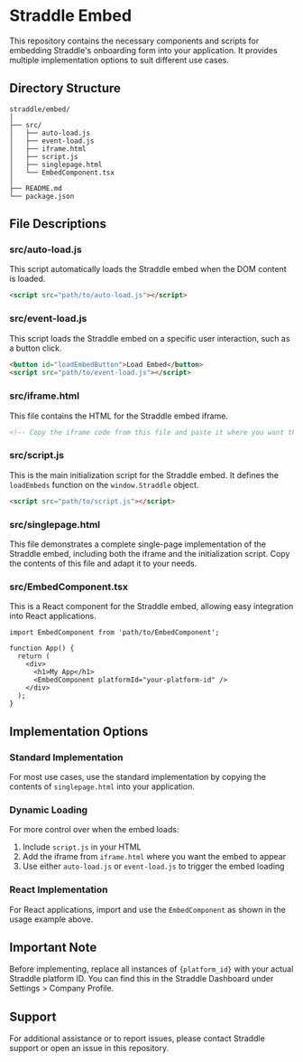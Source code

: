 # Straddle Embed

This repository contains the necessary components and scripts for embedding Straddle's onboarding form into your application. It provides multiple implementation options to suit different use cases.

## Directory Structure

```
straddle/embed/
│
├── src/
│   ├── auto-load.js
│   ├── event-load.js
│   ├── iframe.html
│   ├── script.js
│   ├── singlepage.html
│   └── EmbedComponent.tsx
│
├── README.md
└── package.json
```

## File Descriptions

### src/auto-load.js

This script automatically loads the Straddle embed when the DOM content is loaded.

```html
<script src="path/to/auto-load.js"></script>
```

### src/event-load.js

This script loads the Straddle embed on a specific user interaction, such as a button click.

```html
<button id="loadEmbedButton">Load Embed</button>
<script src="path/to/event-load.js"></script>
```

### src/iframe.html

This file contains the HTML for the Straddle embed iframe.

```html
<!-- Copy the iframe code from this file and paste it where you want the embed to appear -->
```

### src/script.js

This is the main initialization script for the Straddle embed. It defines the `loadEmbeds` function on the `window.Straddle` object.

```html
<script src="path/to/script.js"></script>
```

### src/singlepage.html

This file demonstrates a complete single-page implementation of the Straddle embed, including both the iframe and the initialization script. Copy the contents of this file and adapt it to your needs.

### src/EmbedComponent.tsx

This is a React component for the Straddle embed, allowing easy integration into React applications.

```tsx
import EmbedComponent from 'path/to/EmbedComponent';

function App() {
  return (
    <div>
      <h1>My App</h1>
      <EmbedComponent platformId="your-platform-id" />
    </div>
  );
}
```

## Implementation Options

### Standard Implementation

For most use cases, use the standard implementation by copying the contents of `singlepage.html` into your application.

### Dynamic Loading

For more control over when the embed loads:

1. Include `script.js` in your HTML
2. Add the iframe from `iframe.html` where you want the embed to appear
3. Use either `auto-load.js` or `event-load.js` to trigger the embed loading

### React Implementation

For React applications, import and use the `EmbedComponent` as shown in the usage example above.

## Important Note

Before implementing, replace all instances of `{platform_id}` with your actual Straddle platform ID. You can find this in the Straddle Dashboard under Settings > Company Profile.

## Support

For additional assistance or to report issues, please contact Straddle support or open an issue in this repository.
